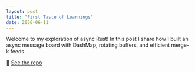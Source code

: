 ```yaml
---
layout: post
title: "First Taste of Learnings"
date: 2056-06-11
---
```


Welcome to my exploration of async Rust! In this post I share how I built an async message board with DashMap, rotating buffers, and efficient merge-k feeds.

🚀 [See the repo](https://github.com/cyancirrus/bluesky-async-study)

